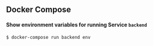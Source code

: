 ## Docker Compose
#### Show environment variables for running Service `backend`
```console
$ docker-compose run backend env
```
